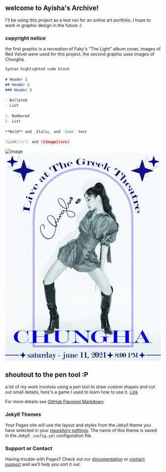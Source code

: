 ## welcome to Ayisha's Archive!

I'll be using this project as a test run for an online art portfolio. I hope to work in graphic design in the future :)

### copyright notice

the first graphic is a recreation of Faky's "The Light" album cover, images of Red Velvet were used for this project. the second graphic uses images of Chungha.

```markdown
Syntax highlighted code block

# Header 1
## Header 2
### Header 3

- Bulleted
- List

1. Numbered
2. List

**Bold** and _Italic_ and `Code` text

[Link](url) and ![Image](src)
```
![Image](image1.jpeg)
![Image](chungha_poster_revision.jpg)

## shoutout to the pen tool :P

a lot of my work involves using a pen tool to draw custom shapes and cut out small details, here's a game I used to learn how to use it.
[Link](https://bezier.method.ac/)

For more details see [GitHub Flavored Markdown](https://guides.github.com/features/mastering-markdown/).

### Jekyll Themes

Your Pages site will use the layout and styles from the Jekyll theme you have selected in your [repository settings](https://github.com/ysha88/ysha-s-archive/settings/pages). The name of this theme is saved in the Jekyll `_config.yml` configuration file.

### Support or Contact

Having trouble with Pages? Check out our [documentation](https://docs.github.com/categories/github-pages-basics/) or [contact support](https://support.github.com/contact) and we’ll help you sort it out.
